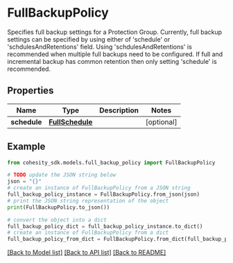 # FullBackupPolicy

Specifies full backup settings for a Protection Group. Currently, full backup settings can be specified by using either of 'schedule' or 'schdulesAndRetentions' field. Using 'schdulesAndRetentions' is recommended when multiple full backups need to be configured. If full and incremental backup has common retention then only setting 'schedule' is recommended.

## Properties

Name | Type | Description | Notes
------------ | ------------- | ------------- | -------------
**schedule** | [**FullSchedule**](FullSchedule.md) |  | [optional] 

## Example

```python
from cohesity_sdk.models.full_backup_policy import FullBackupPolicy

# TODO update the JSON string below
json = "{}"
# create an instance of FullBackupPolicy from a JSON string
full_backup_policy_instance = FullBackupPolicy.from_json(json)
# print the JSON string representation of the object
print(FullBackupPolicy.to_json())

# convert the object into a dict
full_backup_policy_dict = full_backup_policy_instance.to_dict()
# create an instance of FullBackupPolicy from a dict
full_backup_policy_from_dict = FullBackupPolicy.from_dict(full_backup_policy_dict)
```
[[Back to Model list]](../README.md#documentation-for-models) [[Back to API list]](../README.md#documentation-for-api-endpoints) [[Back to README]](../README.md)



